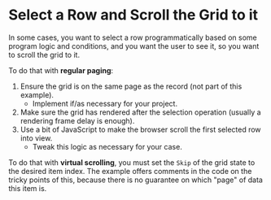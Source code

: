 # Select a Row and Scroll the Grid to it

In some cases, you want to select a row programmatically based on some program logic and conditions, and you want the user to see it, so you want to scroll the grid to it.

To do that with **regular paging**:
1. Ensure the grid is on the same page as the record (not part of this example).
    * Implement if/as necessary for your project.
1. Make sure the grid has rendered after the selection operation (usually a rendering frame delay is enough).
1. Use a bit of JavaScript to make the browser scroll the first selected row into view.
    * Tweak this logic as necessary for your case.


To do that with **virtual scrolling**, you must set the `Skip` of the grid state to the desired item index. The example offers comments in the code on the tricky points of this, because there is no guarantee on which "page" of data this item is.